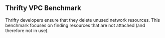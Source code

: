 ## Thrifty VPC Benchmark

Thrifty developers ensure that they delete unused network resources. This benchmark focuses on finding resources that are not attached (and therefore not in use).
